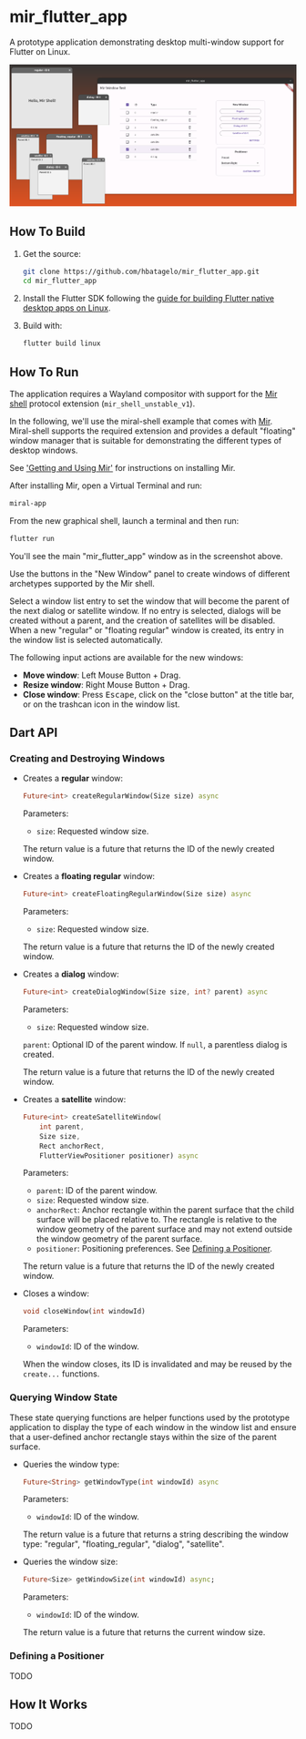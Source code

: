 # mir_flutter_app

A prototype application demonstrating desktop multi-window support for Flutter on Linux.

![teaser](screenshot.png)

## How To Build

1. Get the source:
    ```sh
    git clone https://github.com/hbatagelo/mir_flutter_app.git
    cd mir_flutter_app
    ```
2. Install the Flutter SDK following the [guide for building Flutter native desktop apps on Linux]((https://docs.flutter.dev/get-started/install/linux/desktop)).
3. Build with:

    ```sh
    flutter build linux
    ```

## How To Run

The application requires a Wayland compositor with support for the [Mir shell](https://github.com/canonical/mir/blob/main/wayland-protocols/mir-shell-unstable-v1.xml) protocol extension (`mir_shell_unstable_v1`).

In the following, we'll use the miral-shell example that comes with [Mir](https://mir-server.io/). Miral-shell supports the required extension and provides a default "floating" window manager that is suitable for demonstrating the different types of desktop windows.

See ['Getting and Using Mir'](https://canonical-mir.readthedocs-hosted.com/stable/getting_and_using_mir/) for instructions on installing Mir.

After installing Mir, open a Virtual Terminal and run:

```sh
miral-app
```

From the new graphical shell, launch a terminal and then run:

```sh
flutter run
```

You'll see the main "mir_flutter_app" window as in the screenshot above.

Use the buttons in the "New Window" panel to create windows of different archetypes supported by the Mir shell.

Select a window list entry to set the window that will become the parent of the next dialog or satellite window. If no entry is selected, dialogs will be created without a parent, and the creation of satellites will be disabled. When a new "regular" or "floating regular" window is created, its entry in the window list is selected automatically.

The following input actions are available for the new windows:

* **Move window**: Left Mouse Button + Drag.
* **Resize window**: Right Mouse Button + Drag.
* **Close window**: Press <kbd>Escape</kbd>, click on the "close button" at the title bar, or on the trashcan icon in the window list.

## Dart API

### Creating and Destroying Windows

*   Creates a **regular** window:
    ```dart
    Future<int> createRegularWindow(Size size) async
    ```
    Parameters:
    * `size`: Requested window size.

    The return value is a future that returns the ID of the newly created window.

*   Creates a **floating regular** window:
    ```dart
    Future<int> createFloatingRegularWindow(Size size) async
    ```
    Parameters:
    * `size`: Requested window size.

    The return value is a future that returns the ID of the newly created window.

*   Creates a **dialog** window:
    ```dart
    Future<int> createDialogWindow(Size size, int? parent) async
    ```
    Parameters:
    * `size`: Requested window size.

    `parent`: Optional ID of the parent window. If `null`, a parentless dialog is created.

    The return value is a future that returns the ID of the newly created window.

*   Creates a **satellite** window:
    ```dart
    Future<int> createSatelliteWindow(
        int parent,
        Size size,
        Rect anchorRect,
        FlutterViewPositioner positioner) async
    ```
    Parameters:
    * `parent`: ID of the parent window.
    * `size`: Requested window size.
    * `anchorRect`: Anchor rectangle within the parent surface that the child surface will be placed relative to. The rectangle is relative to the window geometry of the parent surface and may not extend outside the window geometry of the parent surface.
    * `positioner`: Positioning preferences. See [Defining a Positioner](#defining-a-positioner).

    The return value is a future that returns the ID of the newly created window.

* Closes a window:
    ```dart
    void closeWindow(int windowId)
    ```
    Parameters:
    * `windowId`: ID of the window.

    When the window closes, its ID is invalidated and may be reused by the `create...` functions.

### Querying Window State

These state querying functions are helper functions used by the prototype application to display the type of each window in the window list and ensure that a user-defined anchor rectangle stays within the size of the parent surface.

*   Queries the window type:
    ```dart
    Future<String> getWindowType(int windowId) async
    ```
    Parameters:
    * `windowId`: ID of the window.

    The return value is a future that returns a string describing the window type: "regular", "floating_regular", "dialog", "satellite".

*   Queries the window size:
    ```dart
    Future<Size> getWindowSize(int windowId) async;
    ```
    Parameters:
    * `windowId`: ID of the window.

    The return value is a future that returns the current window size.

### Defining a Positioner

TODO

## How It Works

TODO